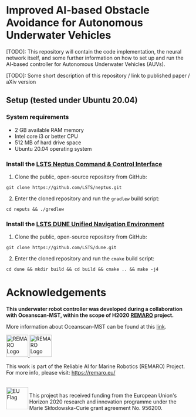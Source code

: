 # Improved AI-based Obstacle Avoidance for Autonomous Underwater Vehicles

[TODO]: This repository will contain the code implementation, the neural network itself, and some further information on how to set up and run the AI-based controller for Autonomous Underwater Vehicles (AUVs).

[TODO]: Some short description of this repository / link to published paper / aXiv version

## Setup (tested under Ubuntu 20.04)

### System requirements

- 2 GB available RAM memory
- Intel core i3 or better CPU
- 512 MB of hard drive space
- Ubuntu 20.04 operating system

### Install the [LSTS Neptus Command & Control Interface](https://github.com/LSTS/neptus)

1. Clone the public, open-source repository from GitHub:
```
git clone https://github.com/LSTS/neptus.git
```

2. Enter the cloned repository and run the `gradlew` build script:
```
cd neputs && ./gredlew
```

### Install the [LSTS DUNE Unified Navigation Environment](https://github.com/LSTS/dune)

1. Clone the public, open-source repository from GitHub:
```
git clone https://github.com/LSTS/dune.git
```

2. Enter the cloned repository and run the `cmake` build script:
```
cd dune && mkdir build && cd build && cmake .. && make -j4
```

<!--
- Instructions on how to run a simulated mission
- ONNX file of the NN controller
- Training scripts
- Running simulated missions with the NN controller
- Share info on verification of the controller / properties / available tools
-->

# Acknowledgements

<strong>This underwater robot controller was developed during a collaboration with Oceanscan-MST, within the scope of H2020 [REMARO](https://remaro.eu/) project.</strong> 

More information about Oceanscan-MST can be found at this [link](https://www.oceanscan-mst.com/).

<a href="https://remaro.eu/">
    <img height="60" alt="REMARO Logo" src="https://remaro.eu/wp-content/uploads/2020/09/remaro1-right-1024.png">
</a>
<a href="https://www.oceanscan-mst.com/">
    <img height="60" alt="REMARO Logo" src="https://isola-project.eu/wp-content/uploads/2020/07/OceanScan.png">
</a>

This work is part of the Reliable AI for Marine Robotics (REMARO) Project. For more info, please visit: <a href="https://remaro.eu/">https://remaro.eu/

<br>

<a href="https://research-and-innovation.ec.europa.eu/funding/funding-opportunities/funding-programmes-and-open-calls/horizon-2020_en">
    <img align="left" height="60" alt="EU Flag" src="https://remaro.eu/wp-content/uploads/2020/09/flag_yellow_low.jpg">
</a>

This project has received funding from the European Union's Horizon 2020 research and innovation programme under the Marie Skłodowska-Curie grant agreement No. 956200.


